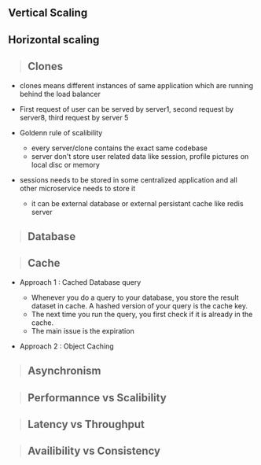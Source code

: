 ## Vertical Scaling 





## Horizontal scaling





> ## Clones

- clones means different instances of same application which are running behind the load balancer
- First request of user can be served by server1, second request by server8, third request by server 5
- Goldenn rule of scalibility
  - every server/clone contains the exact same codebase
  - server don't store user related data like session, profile pictures on local disc or memory

- sessions needs to be stored in some centralized application and all other microservice needs to store it
  - it can be external database or external persistant cache like redis server



> ## Database




> ## Cache

- Approach 1 : Cached Database query
  - Whenever you do a query to your database, you store the result dataset in cache. A hashed version of your query is the cache key. 
  - The next time you run the query, you first check if it is already in the cache.
  - The main issue is the expiration

- Approach 2 : Object Caching


> ## Asynchronism













> ## Performannce vs Scalibility






> ## Latency vs Throughput





> ## Availibility vs Consistency
